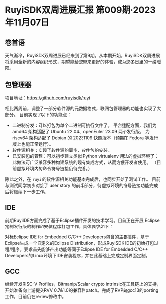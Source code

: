 # RuyiSDK双周进展汇报  第009期·2023年11月07日

## 卷首语

天气渐冷，RuyiSDK双周进展已经来到了第9期。从本期开始，RuyiSDK双周进展将采用全新的内容组织形式，期望能给您带来更好的体验，成为您冬日里的一缕暖阳。

## 包管理器

项目地址：https://github.com/ruyisdk/ruyi

相比两周前，调整了一部分软件源的元数据格式，联网包管理器的功能也实现了大部分。
目前实现了以下的功能点：

* 二进制分发：可以打包为单个二进制可执行文件了。
  平台适配方面，我们为 amd64 架构适配了 Ubuntu 22.04、openEuler 23.09 两个发行版，
  为 riscv64 架构适配了 Debian 的 20231109 快照版本（预期在 Fedora 等发行版上也能正常运行）。
* 软件源相关：实现了软件源的同步、软件包的安装。
* 已安装包的管理：可以初步建立类似 Python virtualenv 用法的虚拟环境了：
  此做法可广泛兼容多种构建系统的现有集成方式，从而方便开发者使用。
  （目前虚拟环境内的命令符号链接仍待完善。）

除此之外，在 `ruyi` 的软件源相关功能基本完成后，也同步开始了测试工作。
目前与测试同学初步对接了 user story 的前半部分，待虚拟环境的符号链接功能完成后将继续下一步工作。

## IDE

前期RuyiIDE方面完成了基于Eclipse插件开发的技术学习。目前正在开展 Eclipse定制发行版的制作和安装程序打包工作，具体要求如下：

对标Eclipse IDE for Embedded C/C++ Developers包含的主要插件，基于Eclipse生成一个自定义的Eclipse Distribution，形成RuyiSDK IDE的初始打包过程/程序。要求首先能够产出功能等同于Eclipse IDE for Embedded C/C++ Developers的Linux环境下IDE安装程序，并在此基础上完成定制界面定制。

## GCC

继续开发RISC-V Profiles，Bitmanip/Scalar crypto intrinsic在工具链上的支持，开始准备向上游提交RVV 0.7&1.0的兼容性patch。完成了RVP向gcc13的porting工作，目前仍在review修改中。
